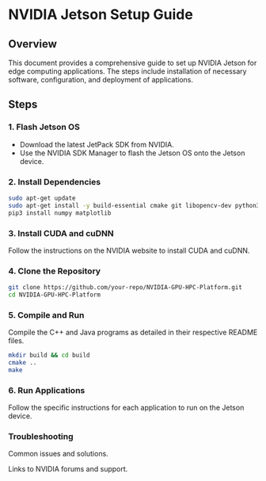 # NVIDIA Jetson Setup Guide

## Overview
This document provides a comprehensive guide to set up NVIDIA Jetson for edge computing applications. The steps include installation of necessary software, configuration, and deployment of applications.

## Steps

### 1. Flash Jetson OS
- Download the latest JetPack SDK from NVIDIA.
- Use the NVIDIA SDK Manager to flash the Jetson OS onto the Jetson device.

### 2. Install Dependencies
```bash
sudo apt-get update
sudo apt-get install -y build-essential cmake git libopencv-dev python3-pip
pip3 install numpy matplotlib
```
### 3. Install CUDA and cuDNN
Follow the instructions on the NVIDIA website to install CUDA and cuDNN.
### 4. Clone the Repository
```bash
git clone https://github.com/your-repo/NVIDIA-GPU-HPC-Platform.git
cd NVIDIA-GPU-HPC-Platform
```
### 5. Compile and Run
Compile the C++ and Java programs as detailed in their respective README files.
```bash
mkdir build && cd build
cmake ..
make
```
### 6. Run Applications
Follow the specific instructions for each application to run on the Jetson device.
### Troubleshooting
Common issues and solutions.

Links to NVIDIA forums and support.

